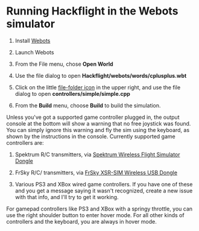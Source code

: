 # Running Hackflight in the Webots simulator

1. Install [Webots](https://cyberbotics.com/)

2. Launch Webots

3. From the File menu, chose <b>Open World</b>

4. Use the file dialog to open <b>Hackflight/webots/words/cplusplus.wbt</b>

5. Click on the little [file-folder icon](media/screenshot.png) in the upper right,
and use the file dialog to open <b>controllers/simple/simple.cpp</b>

6. From the <b>Build</b> menu, choose <b>Build</b> to build the simulation.

Unless you've got a supported game controller plugged in, the output console at the 
bottom will show a warning that no free joystick was found.  You can simply
ignore this warning and fly the sim using the keyboard, as shown by the instructions
in the console. Currently supported game controllers are:

1. Spektrum R/C transmitters, via 
[Spektrum Wireless Flight Simulator Dongle](https://www.amazon.com/dp/B07ZK1R32H?ref=ppx_yo2ov_dt_b_product_details&th=1)


2. FrSky R/C/ transmitters, via 
[FrSky XSR-SIM Wireless USB Dongle](https://www.getfpv.com/frsky-xsr-sim-wireless-usb-dongle-for-simulators.html)

3. Various PS3 and XBox wired game controllers.  If you have one of these and you
get a message saying it wasn't recognized, create a new issue with that info, and
I'll try to get it working.

For gamepad controllers like PS3 and XBox with a springy throttle, you can use
the right shoulder button to enter hover mode.  For all other kinds of controllers
and the keyboard, you are always in hover mode.

